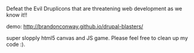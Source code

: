 Defeat the Evil Druplicons that are threatening web development as we know it!!

demo: http://brandonconway.github.io/drupal-blasters/

super slopply html5 canvas and JS game.
Please feel free to clean up my code :).
